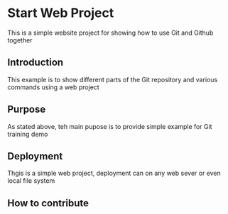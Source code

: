 # Start Web Project
This is a simple website project for showing how to use Git and Github together
## Introduction

This example  is to show different parts of the Git repository and various commands using a web project
## Purpose
As stated above, teh main pupose is to provide simple example for Git training demo
## Deployment

Thgis is a simple web project, deployment can on any web sever or even local file system

## How to contribute